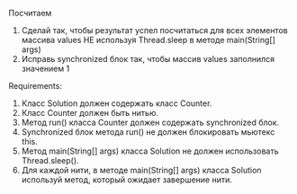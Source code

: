 Посчитаем
1. Сделай так, чтобы результат успел посчитаться для всех элементов массива values НЕ используя Thread.sleep в методе main(String[] args)
2. Исправь synchronized блок так, чтобы массив values заполнился значением 1


Requirements:
1. Класс Solution должен содержать класс Counter.
2. Класс Counter должен быть нитью.
3. Метод run() класса Counter должен содержать synchronized блок.
4. Synchronized блок метода run() не должен блокировать мьютекс this.
5. Метод main(String[] args) класса Solution не должен использовать Thread.sleep().
6. Для каждой нити, в методе main(String[] args) класса Solution используй метод, который ожидает завершение нити.
